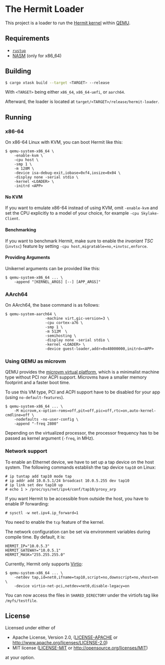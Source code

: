 # The Hermit Loader

This project is a loader to run the [Hermit kernel](https://github.com/hermitcore/kernel) within [QEMU](https://www.qemu.org).

## Requirements

* [`rustup`](https://www.rust-lang.org/tools/install)
* [NASM](https://nasm.us/) (only for x86_64)

## Building

```bash
$ cargo xtask build --target <TARGET> --release
```

With `<TARGET>` being either `x86_64`, `x86_64-uefi`, or `aarch64`.

Afterward, the loader is located at `target/<TARGET>/release/hermit-loader`.

## Running

### x86-64

On x86-64 Linux with KVM, you can boot Hermit like this:

```
$ qemu-system-x86_64 \
    -enable-kvm \
    -cpu host \
    -smp 1 \
    -m 128M \
    -device isa-debug-exit,iobase=0xf4,iosize=0x04 \
    -display none -serial stdio \
    -kernel <LOADER> \
    -initrd <APP>
```

#### No KVM

If you want to emulate x86-64 instead of using KVM, omit `-enable-kvm` and set the CPU explicitly to a model of your choice, for example `-cpu Skylake-Client`.

#### Benchmarking

If you want to benchmark Hermit, make sure to enable the _invariant TSC_ (`invtsc`) feature by setting `-cpu host,migratable=no,+invtsc,enforce`.

#### Providing Arguments

Unikernel arguments can be provided like this:

```
$ qemu-system-x86_64 ... \
    -append "[KERNEL_ARGS] [--] [APP_ARGS]"
```

### AArch64

On AArch64, the base command is as follows:

```
$ qemu-system-aarch64 \
                  -machine virt,gic-version=3 \
                  -cpu cortex-a76 \
                  -smp 1 \
                  -m 512M  \
                  -semihosting \
                  -display none -serial stdio \
                  -kernel <LOADER> \
                  -device guest-loader,addr=0x48000000,initrd=<APP>
```

### Using QEMU as microvm

QEMU provides the [microvm virtual platform], which is a minimalist machine type without PCI nor ACPI support.
Microvms have a smaller memory footprint and a faster boot time.

[microvm virtual platform]: https://qemu.readthedocs.io/en/latest/system/i386/microvm.html

To use this VM type, PCI and ACPI support have to be disabled for your app (using `no-default-features`).

```
$ qemu-system-x86_64 ... \
    -M microvm,x-option-roms=off,pit=off,pic=off,rtc=on,auto-kernel-cmdline=off \
    -nodefaults -no-user-config \
    -append "-freq 2800"
```

Depending on the virtualized processor, the processor frequency has to be passed as kernel argument (`-freq`, in MHz).

### Network support

To enable an Ethernet device, we have to set up a tap device on the host system.
The following commands establish the tap device `tap10` on Linux:

```
# ip tuntap add tap10 mode tap
# ip addr add 10.0.5.1/24 broadcast 10.0.5.255 dev tap10
# ip link set dev tap10 up
# echo 1 > /proc/sys/net/ipv4/conf/tap10/proxy_arp
```

If you want Hermit to be accessible from outside the host, you have to enable IP forwarding:
```
# sysctl -w net.ipv4.ip_forward=1
```

You need to enable the `tcp` feature of the kernel.

The network configuration can be set via environment variables during compile time.
By default, it is:

```
HERMIT_IP="10.0.5.3"
HERMIT_GATEWAY="10.0.5.1"
HERMIT_MASK="255.255.255.0"
```

Currently, Hermit only supports [Virtio]:

[Virtio]: https://www.redhat.com/en/blog/introduction-virtio-networking-and-vhost-net

```
$ qemu-system-x86_64 ... \
    -netdev tap,id=net0,ifname=tap10,script=no,downscript=no,vhost=on \
    -device virtio-net-pci,netdev=net0,disable-legacy=on
```

You can now access the files in `SHARED_DIRECTORY` under the virtiofs tag like `/myfs/testfile`.

## License

Licensed under either of

* Apache License, Version 2.0, ([LICENSE-APACHE](LICENSE-APACHE) or http://www.apache.org/licenses/LICENSE-2.0)
* MIT license ([LICENSE-MIT](LICENSE-MIT) or http://opensource.org/licenses/MIT)

at your option.
